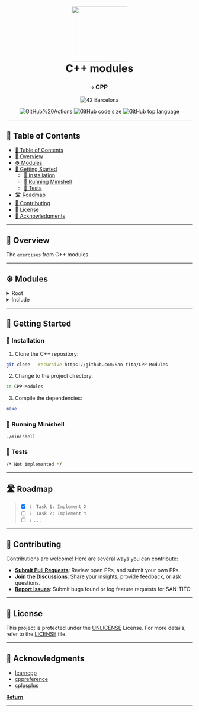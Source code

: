 <div align="center">
<h1 align="center">
<img src="https://github.com/ayogun/42-project-badges/blob/main/badges/cppm.png" width="150" />
<br>C++ modules</h1>
<h3>◦ CPP</h3>

<p align="center">
<img src="https://img.shields.io/badge/Barcelona-100000?style=flat-square&logo=42&logoColor=white&labelColor=000000&color=000000" alt="42 Barcelona" />
</p>
<img src="https://img.shields.io/github/actions/workflow/status/San-tito/CPP-Modules/cpp.yml?style=flat-square" alt="GitHub%20Actions" />
<img src="https://img.shields.io/github/languages/code-size/San-tito/CPP-Modules?style=flat-square" alt="GitHub code size" />
<img src="https://img.shields.io/github/languages/top/San-tito/CPP-Modules?style=flat-square" alt="GitHub top language" />
</div>

---

## 📖 Table of Contents
- [📖 Table of Contents](#-table-of-contents)
- [📍 Overview](#-overview)
- [⚙️ Modules](#-modules)
- [🚀 Getting Started](#-getting-started)
    - [🔧 Installation](#-installation)
    - [🤖 Running Minishell](#-running-minishell)
    - [🧪 Tests](#-tests)
- [🛣 Roadmap](#-roadmap)
- [🤝 Contributing](#-contributing)
- [📄 License](#-license)
- [👏 Acknowledgments](#-acknowledgments)

---


## 📍 Overview

The `exercises` from C++ modules.

---

## ⚙️ Modules

<details closed><summary>Root</summary>

</details>

<details closed><summary>Include</summary>

</details>

---


## 🚀 Getting Started

### 🔧 Installation

1. Clone the C++ repository:
```sh
git clone --recursive https://github.com/San-tito/CPP-Modules
```

2. Change to the project directory:
```sh
cd CPP-Modules
```

3. Compile the dependencies:
```sh
make
```

### 🤖 Running Minishell
```sh
./minishell
```

### 🧪 Tests
```sh
/* Not implemented */
```

---


## 🛣 Roadmap

> - [X] `ℹ️  Task 1: Implement X`
> - [ ] `ℹ️  Task 2: Implement Y`
> - [ ] `ℹ️ ...`


---

## 🤝 Contributing

Contributions are welcome! Here are several ways you can contribute:

- **[Submit Pull Requests](https://github.com/San-tito/Minishell/blob/main/CONTRIBUTING.md)**: Review open PRs, and submit your own PRs.
- **[Join the Discussions](https://github.com/San-tito/Minishell/discussions)**: Share your insights, provide feedback, or ask questions.
- **[Report Issues](https://github.com/San-tito/Minishell/issues)**: Submit bugs found or log feature requests for SAN-TITO.

---

## 📄 License

This project is protected under the [UNLICENSE](https://choosealicense.com/licenses/unlicense) License. For more details, refer to the [LICENSE](LICENSE) file.

---

## 👏 Acknowledgments

- [learncpp](https://www.learncpp.com/)
- [cppreference](https://en.cppreference.com/w/)
- [cplusplus](https://cplusplus.com/)

[**Return**](#Top)

---

